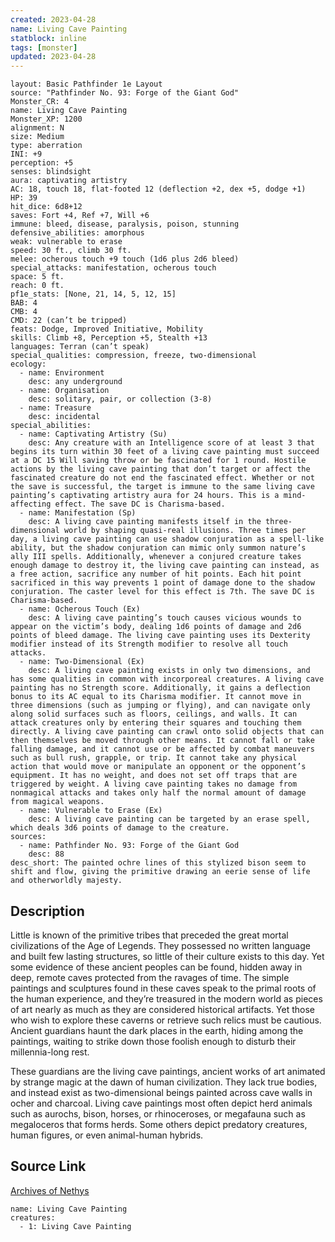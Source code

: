 ```yaml
---
created: 2023-04-28
name: Living Cave Painting
statblock: inline
tags: [monster]
updated: 2023-04-28
---
```

```statblock
layout: Basic Pathfinder 1e Layout
source: "Pathfinder No. 93: Forge of the Giant God"
Monster_CR: 4
name: Living Cave Painting
Monster_XP: 1200
alignment: N
size: Medium
type: aberration
INI: +9
perception: +5
senses: blindsight
aura: captivating artistry
AC: 18, touch 18, flat-footed 12 (deflection +2, dex +5, dodge +1)
HP: 39
hit_dice: 6d8+12
saves: Fort +4, Ref +7, Will +6
immune: bleed, disease, paralysis, poison, stunning
defensive_abilities: amorphous
weak: vulnerable to erase
speed: 30 ft., climb 30 ft.
melee: ocherous touch +9 touch (1d6 plus 2d6 bleed)
special_attacks: manifestation, ocherous touch
space: 5 ft.
reach: 0 ft.
pf1e_stats: [None, 21, 14, 5, 12, 15]
BAB: 4
CMB: 4
CMD: 22 (can’t be tripped)
feats: Dodge, Improved Initiative, Mobility
skills: Climb +8, Perception +5, Stealth +13
languages: Terran (can’t speak)
special_qualities: compression, freeze, two-dimensional
ecology:
  - name: Environment
    desc: any underground
  - name: Organisation
    desc: solitary, pair, or collection (3-8)
  - name: Treasure
    desc: incidental
special_abilities:
  - name: Captivating Artistry (Su)
    desc: Any creature with an Intelligence score of at least 3 that begins its turn within 30 feet of a living cave painting must succeed at a DC 15 Will saving throw or be fascinated for 1 round. Hostile actions by the living cave painting that don’t target or affect the fascinated creature do not end the fascinated effect. Whether or not the save is successful, the target is immune to the same living cave painting’s captivating artistry aura for 24 hours. This is a mind-affecting effect. The save DC is Charisma-based.
  - name: Manifestation (Sp)
    desc: A living cave painting manifests itself in the three-dimensional world by shaping quasi-real illusions. Three times per day, a living cave painting can use shadow conjuration as a spell-like ability, but the shadow conjuration can mimic only summon nature’s ally III spells. Additionally, whenever a conjured creature takes enough damage to destroy it, the living cave painting can instead, as a free action, sacrifice any number of hit points. Each hit point sacrificed in this way prevents 1 point of damage done to the shadow conjuration. The caster level for this effect is 7th. The save DC is Charisma-based.
  - name: Ocherous Touch (Ex)
    desc: A living cave painting’s touch causes vicious wounds to appear on the victim’s body, dealing 1d6 points of damage and 2d6 points of bleed damage. The living cave painting uses its Dexterity modifier instead of its Strength modifier to resolve all touch attacks.
  - name: Two-Dimensional (Ex)
    desc: A living cave painting exists in only two dimensions, and has some qualities in common with incorporeal creatures. A living cave painting has no Strength score. Additionally, it gains a deflection bonus to its AC equal to its Charisma modifier. It cannot move in three dimensions (such as jumping or flying), and can navigate only along solid surfaces such as floors, ceilings, and walls. It can attack creatures only by entering their squares and touching them directly. A living cave painting can crawl onto solid objects that can then themselves be moved through other means. It cannot fall or take falling damage, and it cannot use or be affected by combat maneuvers such as bull rush, grapple, or trip. It cannot take any physical action that would move or manipulate an opponent or the opponent’s equipment. It has no weight, and does not set off traps that are triggered by weight. A living cave painting takes no damage from nonmagical attacks and takes only half the normal amount of damage from magical weapons.
  - name: Vulnerable to Erase (Ex)
    desc: A living cave painting can be targeted by an erase spell, which deals 3d6 points of damage to the creature.
sources:
  - name: Pathfinder No. 93: Forge of the Giant God
    desc: 88
desc_short: The painted ochre lines of this stylized bison seem to shift and flow, giving the primitive drawing an eerie sense of life and otherworldly majesty.
```
## Description
Little is known of the primitive tribes that preceded the great mortal civilizations of the Age of Legends. They possessed no written language and built few lasting structures, so little of their culture exists to this day. Yet some evidence of these ancient peoples can be found, hidden away in deep, remote caves protected from the ravages of time. The simple paintings and sculptures found in these caves speak to the primal roots of the human experience, and they’re treasured in the modern world as pieces of art nearly as much as they are considered historical artifacts. Yet those who wish to explore these caverns or retrieve such relics must be cautious. Ancient guardians haunt the dark places in the earth, hiding among the paintings, waiting to strike down those foolish enough to disturb their millennia-long rest.

These guardians are the living cave paintings, ancient works of art animated by strange magic at the dawn of human civilization. They lack true bodies, and instead exist as two-dimensional beings painted across cave walls in ocher and charcoal. Living cave paintings most often depict herd animals such as aurochs, bison, horses, or rhinoceroses, or megafauna such as megaloceros that forms herds. Some others depict predatory creatures, human figures, or even animal-human hybrids.
## Source Link
[Archives of Nethys](https://aonprd.com/MonsterDisplay.aspx?ItemName=Living%20Cave%20Painting)
```encounter-table
name: Living Cave Painting
creatures:
  - 1: Living Cave Painting
```

